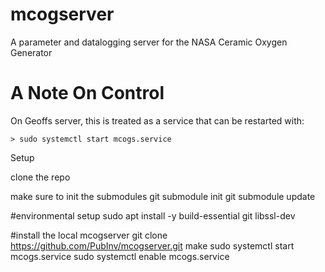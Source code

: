 # mcogserver
A parameter and datalogging server for the NASA Ceramic Oxygen Generator

# A Note On Control

On Geoffs server, this is treated as a service that can be restarted with:

```
> sudo systemctl start mcogs.service
```

Setup

clone the repo

make sure to init the submodules
git submodule init
git submodule update

#environmental setup
sudo apt install -y  build-essential git libssl-dev



#install the local mcogserver
git clone https://github.com/PubInv/mcogserver.git
make 
sudo systemctl start mcogs.service
sudo systemctl enable mcogs.service
